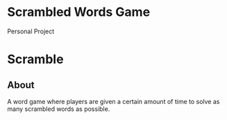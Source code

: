 # Scrambled Words Game

Personal Project

<h1>Scramble</h1>

<h2>About</h2>
A word game where players are given a certain amount of time to solve as many scrambled words as possible.

<br>
<br>
<br>
<br>
